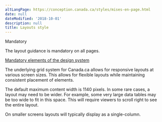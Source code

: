 ```yaml
---
altLangPage: https://conception.canada.ca/styles/mises-en-page.html
date: null
dateModified: '2018-10-01'
description: null
title: Layouts style
---
```



<div>

 <section>
  <p>
   <span class="label label-danger">
    Mandatory
   </span>
  </p>
  <p>
   The layout guidance is mandatory on all pages.
  </p>
  <p>
   <a href="{{ site.url }}/specifications/mandatory-elements.html">
    Mandatory elements of the design system
   </a>
  </p>
  <p>
   The underlying grid system for Canada.ca allows for responsive layouts at various screen sizes. This allows for flexible layouts while maintaining consistent placement of elements.
  </p>
  <p>
   The default maximum content width is 1140 pixels. In some rare cases, a layout may need to be wider. For example, some very large data tables may be too wide to fit in this space. This will require viewers to scroll right to see the entire layout.
  </p>
  <p>
   On smaller screens layouts will typically display as a single-column.
  </p>
 </section>
</div>


